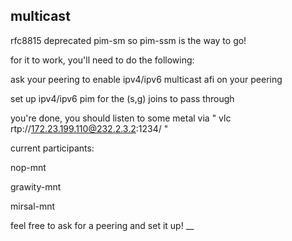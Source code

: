 ## multicast

rfc8815 deprecated pim-sm so pim-ssm is the way to go!

for it to work, you'll need to do the following:

ask your peering to enable ipv4/ipv6 multicast afi on your peering

set up ipv4/ipv6 pim for the (s,g) joins to pass through

you're done, you should listen to some metal via " vlc rtp://172.23.199.110@232.2.3.2:1234/ "

current participants:

nop-mnt

grawity-mnt

mirsal-mnt


feel free to ask for a peering and set it up!
__